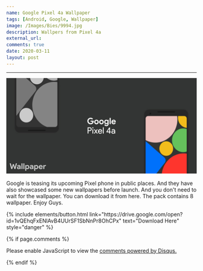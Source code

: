 ```yaml
---
name: Google Pixel 4a Wallpaper
tags: [Android, Google, Wallpaper]
image: /Images/Bies/9994.jpg
description: Wallpers from Pixel 4a
external_url:
comments: true
date: 2020-03-11
layout: post
---
```


---
![alt text](/Images/Bies/9994.jpg "1")

Google is teasing its upcoming Pixel phone in public places. And they have also showcased some new wallpapers before launch. And you don't need to wait for the wallpaper. You can download it from here. The pack contains 8 wallpaper. Enjoy Guys.

<p class="text-center">
{% include elements/button.html link="https://drive.google.com/open?id=1vQEhqFxENlAvB4UUrSF1SbNnPr8OhCPx" text="Download Here" style="danger" %}
</p>

{% if page.comments %}

<div id="disqus_thread"></div>
<script>

/**
*  RECOMMENDED CONFIGURATION VARIABLES: EDIT AND UNCOMMENT THE SECTION BELOW TO INSERT DYNAMIC VALUES FROM YOUR PLATFORM OR CMS.
*  LEARN WHY DEFINING THESE VARIABLES IS IMPORTANT: https://disqus.com/admin/universalcode/#configuration-variables*/
/*
var disqus_config = function () {
this.page.url = PAGE_URL;  // Replace PAGE_URL with your page's canonical URL variable
this.page.identifier = PAGE_IDENTIFIER; // Replace PAGE_IDENTIFIER with your page's unique identifier variable
};
*/
(function() { // DON'T EDIT BELOW THIS LINE
var d = document, s = d.createElement('script');
s.src = 'https://vyshnavgangadharan.disqus.com/embed.js';
s.setAttribute('data-timestamp', +new Date());
(d.head || d.body).appendChild(s);
})();
</script>
<noscript>Please enable JavaScript to view the <a href="https://disqus.com/?ref_noscript">comments powered by Disqus.</a></noscript>

{% endif %}